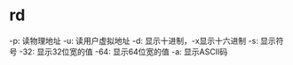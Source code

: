 # rd

-p: 读物理地址
-u: 读用户虚拟地址
-d: 显示十进制，-x显示十六进制
-s: 显示符号
-32: 显示32位宽的值
-64: 显示64位宽的值
-a: 显示ASCII码

```shell


```
